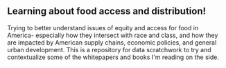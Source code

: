 ## Learning about food access and distribution!

Trying to better understand issues of equity and access for food in America- especially how they intersect with race and class, and how they are impacted by American supply chains, economic policies, and general urban development.  This is a repository for data scratchwork to try and contextualize some of the whitepapers and books I'm reading on the side.
